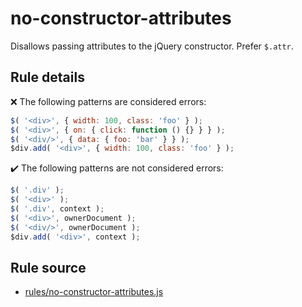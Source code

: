 # no-constructor-attributes

Disallows passing attributes to the jQuery constructor. Prefer `$.attr`.

## Rule details

❌ The following patterns are considered errors:
```js
$( '<div>', { width: 100, class: 'foo' } );
$( '<div>', { on: { click: function () {} } } );
$( '<div/>', { data: { foo: 'bar' } } );
$div.add( '<div>', { width: 100, class: 'foo' } );
```

✔️ The following patterns are not considered errors:
```js
$( '.div' );
$( '<div>' );
$( '.div', context );
$( '<div>', ownerDocument );
$( '<div/>', ownerDocument );
$div.add( '<div>', context );
```
## Rule source

* [rules/no-constructor-attributes.js](../rules/no-constructor-attributes.js)
